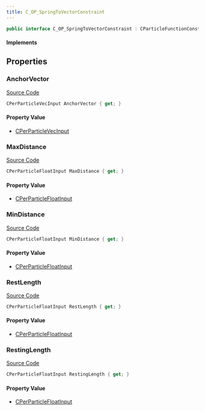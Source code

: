 ```yaml
---
title: C_OP_SpringToVectorConstraint
---
```


```csharp
public interface C_OP_SpringToVectorConstraint : CParticleFunctionConstraint, CParticleFunction, ISchemaClass<CParticleFunction>, ISchemaClass<CParticleFunctionConstraint>, ISchemaClass<C_OP_SpringToVectorConstraint>, ISchemaField, ISchemaClass, INativeHandle
```

#### Implements

## Properties

### AnchorVector

[Source Code](https://github.com/swiftly-solution/swiftlys2/blob/main/managed/src/SwiftlyS2.Generated/Schemas/Interfaces/C_OP_SpringToVectorConstraint.cs#L25)

```csharp
CPerParticleVecInput AnchorVector { get; }
```

#### Property Value

- [CPerParticleVecInput](/docs/api/shared/schemadefinitions/cperparticlevecinput)

### MaxDistance

[Source Code](https://github.com/swiftly-solution/swiftlys2/blob/main/managed/src/SwiftlyS2.Generated/Schemas/Interfaces/C_OP_SpringToVectorConstraint.cs#L21)

```csharp
CPerParticleFloatInput MaxDistance { get; }
```

#### Property Value

- [CPerParticleFloatInput](/docs/api/shared/schemadefinitions/cperparticlefloatinput)

### MinDistance

[Source Code](https://github.com/swiftly-solution/swiftlys2/blob/main/managed/src/SwiftlyS2.Generated/Schemas/Interfaces/C_OP_SpringToVectorConstraint.cs#L19)

```csharp
CPerParticleFloatInput MinDistance { get; }
```

#### Property Value

- [CPerParticleFloatInput](/docs/api/shared/schemadefinitions/cperparticlefloatinput)

### RestLength

[Source Code](https://github.com/swiftly-solution/swiftlys2/blob/main/managed/src/SwiftlyS2.Generated/Schemas/Interfaces/C_OP_SpringToVectorConstraint.cs#L17)

```csharp
CPerParticleFloatInput RestLength { get; }
```

#### Property Value

- [CPerParticleFloatInput](/docs/api/shared/schemadefinitions/cperparticlefloatinput)

### RestingLength

[Source Code](https://github.com/swiftly-solution/swiftlys2/blob/main/managed/src/SwiftlyS2.Generated/Schemas/Interfaces/C_OP_SpringToVectorConstraint.cs#L23)

```csharp
CPerParticleFloatInput RestingLength { get; }
```

#### Property Value

- [CPerParticleFloatInput](/docs/api/shared/schemadefinitions/cperparticlefloatinput)

